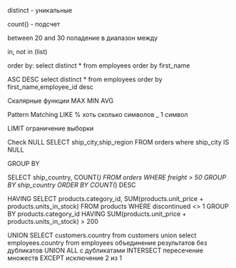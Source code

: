 distinct - уникальные

count() - подсчет

between 20 and 30 попадение в диапазон между

in, not in (list)

order by: select distinct * from employees order by first_name

ASC DESC select distinct * from employees order by first_name,employee_id desc

Скалярные функции MAX MIN AVG

Pattern Matching LIKE
% хоть сколько символов
_ 1 символ

LIMIT ограничение выборки

Check NULL
SELECT ship_city,ship_region FROM orders where ship_city IS NULL

GROUP BY

SELECT ship_country, COUNT(*)
FROM orders
WHERE freight > 50
GROUP BY ship_country
ORDER BY COUNT(*) DESC 


HAVING
SELECT products.category_id, SUM(products.unit_price + products.units_in_stock)
FROM products
WHERE discontinued <> 1
GROUP BY products.category_id
HAVING  SUM(products.unit_price + products.units_in_stock) > 200


UNION
SELECT customers.country from customers union select employees.country from employees объединение результатов без дубликатов
UNION ALL c дубликатами
INTERSECT пересечение множеств
EXCEPT исключение 2 из 1 